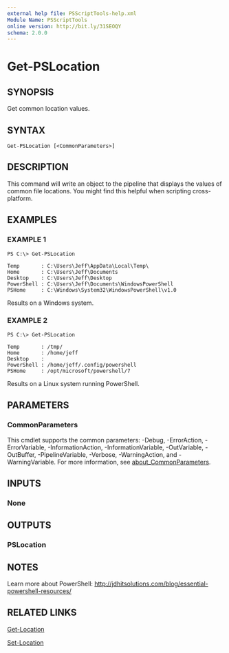 ```yaml
---
external help file: PSScriptTools-help.xml
Module Name: PSScriptTools
online version: http://bit.ly/31SEOQY
schema: 2.0.0
---
```


# Get-PSLocation

## SYNOPSIS
Get common location values.

## SYNTAX

```
Get-PSLocation [<CommonParameters>]
```

## DESCRIPTION
This command will write an object to the pipeline that displays the values of common file locations.
You might find this helpful when scripting cross-platform.

## EXAMPLES

### EXAMPLE 1
```
PS C:\> Get-PSLocation

Temp       : C:\Users\Jeff\AppData\Local\Temp\
Home       : C:\Users\Jeff\Documents
Desktop    : C:\Users\Jeff\Desktop
PowerShell : C:\Users\Jeff\Documents\WindowsPowerShell
PSHome     : C:\Windows\System32\WindowsPowerShell\v1.0
```

Results on a Windows system.

### EXAMPLE 2
```
PS C:\> Get-PSLocation

Temp       : /tmp/
Home       : /home/jeff
Desktop    :
PowerShell : /home/jeff/.config/powershell
PSHome     : /opt/microsoft/powershell/7
```

Results on a Linux system running PowerShell.

## PARAMETERS

### CommonParameters
This cmdlet supports the common parameters: -Debug, -ErrorAction, -ErrorVariable, -InformationAction, -InformationVariable, -OutVariable, -OutBuffer, -PipelineVariable, -Verbose, -WarningAction, and -WarningVariable. For more information, see [about_CommonParameters](http://go.microsoft.com/fwlink/?LinkID=113216).

## INPUTS

### None
## OUTPUTS

### PSLocation
## NOTES
Learn more about PowerShell: http://jdhitsolutions.com/blog/essential-powershell-resources/

## RELATED LINKS

[Get-Location]()

[Set-Location]()

